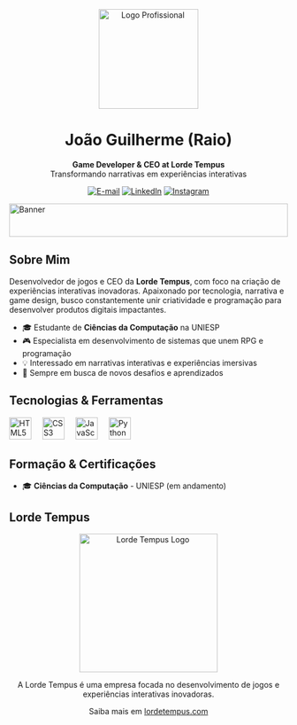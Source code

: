 <div align="center">
  <img src="https://images-ext-1.discordapp.net/external/FUdcvcU83XBirSp-ciluKtHlBmcQgEJHw1r7n6lBvvY/%3Fsize%3D2048/https/cdn.discordapp.com/avatars/315632622300561428/a_18bb8637bf8091f37dc2dc5282a4a9d9.gif?width=656&height=656"  width="180" alt="Logo Profissional">
  
  # João Guilherme (Raio)
  
  <p>
    <strong>Game Developer & CEO at Lorde Tempus</strong><br>
    Transformando narrativas em experiências interativas
  </p>
  
  [![E-mail](https://img.shields.io/badge/-Email-0D1117?style=for-the-badge&logo=microsoft-outlook&logoColor=FF00F6&labelColor=0D1117)](mailto:Raiokan3223br@gmail.com)
  [![LinkedIn](https://img.shields.io/badge/-LinkedIn-0D1117?style=for-the-badge&logo=linkedin&logoColor=FF00F6&labelColor=0D1117)](https://www.linkedin.com/in/raiokan)
  [![Instagram](https://img.shields.io/badge/-Instagram-0D1117?style=for-the-badge&logo=instagram&logoColor=FF00F6&labelColor=0D1117)](https://www.instagram.com/raiokan)
</div>

<img src="https://static.wixstatic.com/media/2a3147_c8560f648b0240eeb3738b79b6d4199a~mv2.png/v1/fill/w_808,h_576,al_c,q_90,usm_0.66_1.00_0.01,enc_avif,quality_auto/o%20in%C3%ADcio%20(9).png" width="100%" height="60px" style="object-fit: cover;" alt="Banner">

## Sobre Mim


Desenvolvedor de jogos e CEO da **Lorde Tempus**, com foco na criação de experiências interativas inovadoras. Apaixonado por tecnologia, narrativa e game design, busco constantemente unir criatividade e programação para desenvolver produtos digitais impactantes.

- 🎓 Estudante de **Ciências da Computação** na UNIESP
- 🎮 Especialista em desenvolvimento de sistemas que unem RPG e programação
- 💡 Interessado em narrativas interativas e experiências imersivas
- 🚀 Sempre em busca de novos desafios e aprendizados

## Tecnologias & Ferramentas

<div align="left">
  <img src="https://cdn.jsdelivr.net/gh/devicons/devicon/icons/html5/html5-original.svg" height="40" alt="HTML5" />
  <img width="12" />
  <img src="https://cdn.jsdelivr.net/gh/devicons/devicon/icons/css3/css3-original.svg" height="40" alt="CSS3" />
  <img width="12" />
  <img src="https://cdn.jsdelivr.net/gh/devicons/devicon/icons/javascript/javascript-original.svg" height="40" alt="JavaScript" />
  <img width="12" />
  <img src="https://cdn.jsdelivr.net/gh/devicons/devicon/icons/python/python-original.svg" height="40" alt="Python" />
  <img width="12" />
  <!-- Você pode adicionar mais tecnologias que utiliza aqui -->
</div>


## Formação & Certificações

- 🎓 **Ciências da Computação** - UNIESP (em andamento)

## Lorde Tempus

<div align="center">
  <img src="https://static.wixstatic.com/media/2a3147_15cda228c7ef4342aebaf1039f560e9d~mv2.png/v1/fill/w_500,h_500,al_c,q_85,enc_avif,quality_auto/Logo%20Tempus%20(Colorido).png" width="250" alt="Lorde Tempus Logo">
  <p>A Lorde Tempus é uma empresa focada no desenvolvimento de jogos e experiências interativas inovadoras.</p>
  <p>Saiba mais em <a href="https://lordetempus.com">lordetempus.com</a></p>
</div>



